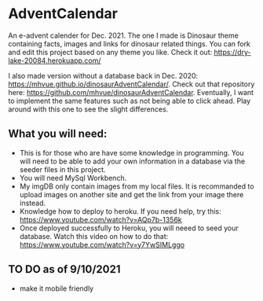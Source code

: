 # AdventCalendar 

An e-advent calender for Dec. 2021. The one I made is Dinosaur theme containing facts, images and links for dinosaur related things.  You can fork and edit this project based on any theme you like. Check it out: https://dry-lake-20084.herokuapp.com/

I also made version without a database back in Dec. 2020: https://mhvue.github.io/dinosaurAdventCalendar/.  Check out that repository here: https://github.com/mhvue/dinosaurAdventCalendar. 
Eventually, I want to implement the same features such as not being able to click ahead. Play around with this one to see the slight differences. 

## What you will need: 
* This is for those who are have some knowledge in programming. You will need to be able to add your own information in a database via the seeder files in this project. 
* You will need MySql Workbench.
* My imgDB only contain images from my local files. It is recommanded to upload images on another site and get the link from your image there instead.
* Knowledge how to deploy to heroku. If you need help, try this: https://www.youtube.com/watch?v=AQp7b-1356k 
* Once deployed successfully to Heroku, you will neeed to seed your database. Watch this video on how to do that: https://www.youtube.com/watch?v=y7YwSIMLggo 

## TO DO as of 9/10/2021
* make it mobile friendly 

